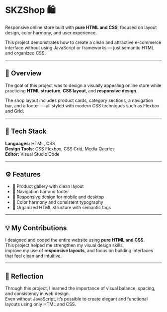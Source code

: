 # SKZShop 🛍️

Responsive online store built with **pure HTML and CSS**, focused on layout design, color harmony, and user experience.

This project demonstrates how to create a clean and attractive e-commerce interface without using JavaScript or frameworks — just semantic HTML and organized CSS.

---

## 🧠 Overview

The goal of this project was to design a visually appealing online store while practicing **HTML structure**, **CSS layout**, and **responsive design**.

The shop layout includes product cards, category sections, a navigation bar, and a footer — all styled with modern CSS techniques such as Flexbox and Grid.

---

## 🧰 Tech Stack

**Languages:** HTML, CSS  
**Design Tools:** CSS Flexbox, CSS Grid, Media Queries  
**Editor:** Visual Studio Code  

---

## ⚙️ Features

- 🛒 Product gallery with clean layout  
- 🧭 Navigation bar and footer  
- 📱 Responsive design for mobile and desktop  
- 🎨 Color harmony and consistent typography  
- 🧩 Organized HTML structure with semantic tags  

---

## 💡 My Contributions

I designed and coded the entire website using **pure HTML and CSS**.  
This project helped me strengthen my visual design skills,  
improve my use of **responsive layouts**, and focus on building interfaces that feel clean and intuitive.

---

## 🌱 Reflection

Through this project, I learned the importance of visual balance, spacing, and consistency in web design.  
Even without JavaScript, it’s possible to create elegant and functional layouts using only HTML and CSS.
